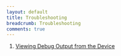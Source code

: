 ```yaml
---
layout: default
title: Troubleshooting
breadcrumb: Troubleshooting
comments: true
---
```


1. [Viewing Debug Output from the Device](/security-alarm-system/troubleshooting/serial-debugging)